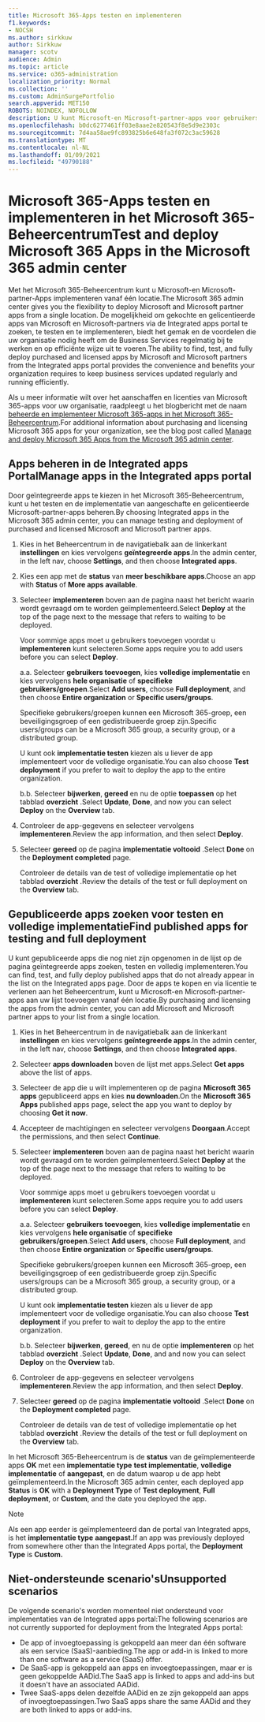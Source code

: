 ```yaml
---
title: Microsoft 365-Apps testen en implementeren
f1.keywords:
- NOCSH
ms.author: sirkkuw
author: Sirkkuw
manager: scotv
audience: Admin
ms.topic: article
ms.service: o365-administration
localization_priority: Normal
ms.collection: ''
ms.custom: AdminSurgePortfolio
search.appverid: MET150
ROBOTS: NOINDEX, NOFOLLOW
description: U kunt Microsoft-en Microsoft-partner-apps voor gebruikers en groepen in uw organisatie zoeken, testen en implementeren via de Integrated apps Portal in het Microsoft 365-Beheercentrum.
ms.openlocfilehash: b0dc6277461ff03e8aae2e820543f8e5d9e2303c
ms.sourcegitcommit: 7d4aa58ae9fc893825b6e648fa3f072c3ac59628
ms.translationtype: MT
ms.contentlocale: nl-NL
ms.lasthandoff: 01/09/2021
ms.locfileid: "49790188"
---
```

# <a name="test-and-deploy-microsoft-365-apps-in-the-microsoft-365-admin-center"></a><span data-ttu-id="ab0ba-103">Microsoft 365-Apps testen en implementeren in het Microsoft 365-Beheercentrum</span><span class="sxs-lookup"><span data-stu-id="ab0ba-103">Test and deploy Microsoft 365 Apps in the Microsoft 365 admin center</span></span>

<span data-ttu-id="ab0ba-104">Met het Microsoft 365-Beheercentrum kunt u Microsoft-en Microsoft-partner-Apps implementeren vanaf één locatie.</span><span class="sxs-lookup"><span data-stu-id="ab0ba-104">The Microsoft 365 admin center gives you the flexibility to deploy Microsoft and Microsoft partner apps from a single location.</span></span> <span data-ttu-id="ab0ba-105">De mogelijkheid om gekochte en gelicentieerde apps van Microsoft en Microsoft-partners via de Integrated apps portal te zoeken, te testen en te implementeren, biedt het gemak en de voordelen die uw organisatie nodig heeft om de Business Services regelmatig bij te werken en op efficiënte wijze uit te voeren.</span><span class="sxs-lookup"><span data-stu-id="ab0ba-105">The ability to find, test, and fully deploy purchased and licensed apps by Microsoft and Microsoft partners from the Integrated apps portal provides the convenience and benefits your organization requires to keep business services updated regularly and running efficiently.</span></span>  

<span data-ttu-id="ab0ba-106">Als u meer informatie wilt over het aanschaffen en licenties van Microsoft 365-apps voor uw organisatie, raadpleegt u het blogbericht met de naam [beheerde en implementeer Microsoft 365-apps in het Microsoft 365-Beheercentrum](https://techcommunity.microsoft.com/t5/microsoft-365-blog/manage-and-deploy-microsoft-365-apps-from-the-microsoft-365/ba-p/1194324).</span><span class="sxs-lookup"><span data-stu-id="ab0ba-106">For additional information about purchasing and licensing Microsoft 365 apps for your organization, see the blog post called [Manage and deploy Microsoft 365 Apps from the Microsoft 365 admin center](https://techcommunity.microsoft.com/t5/microsoft-365-blog/manage-and-deploy-microsoft-365-apps-from-the-microsoft-365/ba-p/1194324).</span></span>
  
## <a name="manage-apps-in-the-integrated-apps-portal"></a><span data-ttu-id="ab0ba-107">Apps beheren in de Integrated apps Portal</span><span class="sxs-lookup"><span data-stu-id="ab0ba-107">Manage apps in the Integrated apps portal</span></span>

<span data-ttu-id="ab0ba-108">Door geïntegreerde apps te kiezen in het Microsoft 365-Beheercentrum, kunt u het testen en de implementatie van aangeschafte en gelicentieerde Microsoft-partner-apps beheren.</span><span class="sxs-lookup"><span data-stu-id="ab0ba-108">By choosing Integrated apps in the Microsoft 365 admin center, you can manage testing and deployment of purchased and licensed Microsoft and Microsoft partner apps.</span></span> 

1. <span data-ttu-id="ab0ba-109">Kies in het Beheercentrum in de navigatiebalk aan de linkerkant **instellingen** en kies vervolgens **geïntegreerde apps**.</span><span class="sxs-lookup"><span data-stu-id="ab0ba-109">In the admin center, in the left nav, choose **Settings**, and then choose **Integrated apps**.</span></span> 

2. <span data-ttu-id="ab0ba-110">Kies een app met de **status** van **meer beschikbare apps**.</span><span class="sxs-lookup"><span data-stu-id="ab0ba-110">Choose an app with **Status** of **More apps available**.</span></span>

3. <span data-ttu-id="ab0ba-111">Selecteer **implementeren** boven aan de pagina naast het bericht waarin wordt gevraagd om te worden geïmplementeerd.</span><span class="sxs-lookup"><span data-stu-id="ab0ba-111">Select **Deploy** at the top of the page next to the message that refers to waiting to be deployed.</span></span>

    <span data-ttu-id="ab0ba-112">Voor sommige apps moet u gebruikers toevoegen voordat u **implementeren** kunt selecteren.</span><span class="sxs-lookup"><span data-stu-id="ab0ba-112">Some apps require you to add users before you can select **Deploy**.</span></span>

    <span data-ttu-id="ab0ba-113">a.</span><span class="sxs-lookup"><span data-stu-id="ab0ba-113">a.</span></span> <span data-ttu-id="ab0ba-114">Selecteer **gebruikers toevoegen**, kies **volledige implementatie** en kies vervolgens **hele organisatie** of **specifieke gebruikers/groepen**.</span><span class="sxs-lookup"><span data-stu-id="ab0ba-114">Select **Add users**, choose **Full deployment**, and then choose **Entire organization** or **Specific users/groups**.</span></span>

    <span data-ttu-id="ab0ba-115">Specifieke gebruikers/groepen kunnen een Microsoft 365-groep, een beveiligingsgroep of een gedistribueerde groep zijn.</span><span class="sxs-lookup"><span data-stu-id="ab0ba-115">Specific users/groups can be a Microsoft 365 group, a security group, or a distributed group.</span></span>

    <span data-ttu-id="ab0ba-116">U kunt ook **implementatie testen** kiezen als u liever de app implementeert voor de volledige organisatie.</span><span class="sxs-lookup"><span data-stu-id="ab0ba-116">You can also choose **Test deployment** if you prefer to wait to deploy the app to the entire organization.</span></span>

    <span data-ttu-id="ab0ba-117">b.</span><span class="sxs-lookup"><span data-stu-id="ab0ba-117">b.</span></span> <span data-ttu-id="ab0ba-118">Selecteer **bijwerken**, **gereed** en nu de optie **toepassen** op het tabblad **overzicht** .</span><span class="sxs-lookup"><span data-stu-id="ab0ba-118">Select **Update**, **Done**, and now you can select **Deploy** on the **Overview** tab.</span></span>  

4. <span data-ttu-id="ab0ba-119">Controleer de app-gegevens en selecteer vervolgens **implementeren**.</span><span class="sxs-lookup"><span data-stu-id="ab0ba-119">Review the app information, and then select **Deploy**.</span></span> 

5. <span data-ttu-id="ab0ba-120">Selecteer **gereed** op de pagina **implementatie voltooid** .</span><span class="sxs-lookup"><span data-stu-id="ab0ba-120">Select **Done** on the **Deployment completed** page.</span></span> 

    <span data-ttu-id="ab0ba-121">Controleer de details van de test of volledige implementatie op het tabblad **overzicht** .</span><span class="sxs-lookup"><span data-stu-id="ab0ba-121">Review the details of the test or full deployment on the **Overview** tab.</span></span>

## <a name="find-published-apps-for-testing-and-full-deployment"></a><span data-ttu-id="ab0ba-122">Gepubliceerde apps zoeken voor testen en volledige implementatie</span><span class="sxs-lookup"><span data-stu-id="ab0ba-122">Find published apps for testing and full deployment</span></span> 

<span data-ttu-id="ab0ba-123">U kunt gepubliceerde apps die nog niet zijn opgenomen in de lijst op de pagina geïntegreerde apps zoeken, testen en volledig implementeren.</span><span class="sxs-lookup"><span data-stu-id="ab0ba-123">You can find, test, and fully deploy published apps that do not already appear in the list on the Integrated apps page.</span></span> <span data-ttu-id="ab0ba-124">Door de apps te kopen en via licentie te verlenen aan het Beheercentrum, kunt u Microsoft-en Microsoft-partner-apps aan uw lijst toevoegen vanaf één locatie.</span><span class="sxs-lookup"><span data-stu-id="ab0ba-124">By purchasing and licensing the apps from the admin center, you can add Microsoft and Microsoft partner apps to your list from a single location.</span></span>

1. <span data-ttu-id="ab0ba-125">Kies in het Beheercentrum in de navigatiebalk aan de linkerkant **instellingen** en kies vervolgens **geïntegreerde apps**.</span><span class="sxs-lookup"><span data-stu-id="ab0ba-125">In the admin center, in the left nav, choose **Settings**, and then choose **Integrated apps**.</span></span> 

2. <span data-ttu-id="ab0ba-126">Selecteer **apps downloaden** boven de lijst met apps.</span><span class="sxs-lookup"><span data-stu-id="ab0ba-126">Select **Get apps** above the list of apps.</span></span>

3. <span data-ttu-id="ab0ba-127">Selecteer de app die u wilt implementeren op de pagina **Microsoft 365 apps** gepubliceerd apps en kies **nu downloaden**.</span><span class="sxs-lookup"><span data-stu-id="ab0ba-127">On the **Microsoft 365 Apps** published apps page, select the app you want to deploy by choosing **Get it now**.</span></span>

4. <span data-ttu-id="ab0ba-128">Accepteer de machtigingen en selecteer vervolgens **Doorgaan**.</span><span class="sxs-lookup"><span data-stu-id="ab0ba-128">Accept the permissions, and then select **Continue**.</span></span>

5. <span data-ttu-id="ab0ba-129">Selecteer **implementeren** boven aan de pagina naast het bericht waarin wordt gevraagd om te worden geïmplementeerd.</span><span class="sxs-lookup"><span data-stu-id="ab0ba-129">Select **Deploy** at the top of the page next to the message that refers to waiting to be deployed.</span></span>

    <span data-ttu-id="ab0ba-130">Voor sommige apps moet u gebruikers toevoegen voordat u **implementeren** kunt selecteren.</span><span class="sxs-lookup"><span data-stu-id="ab0ba-130">Some apps require you to add users before you can select **Deploy**.</span></span>

    <span data-ttu-id="ab0ba-131">a.</span><span class="sxs-lookup"><span data-stu-id="ab0ba-131">a.</span></span> <span data-ttu-id="ab0ba-132">Selecteer **gebruikers toevoegen**, kies **volledige implementatie** en kies vervolgens **hele organisatie** of **specifieke gebruikers/groepen**.</span><span class="sxs-lookup"><span data-stu-id="ab0ba-132">Select **Add users**, choose **Full deployment**, and then choose **Entire organization** or **Specific users/groups**.</span></span>

    <span data-ttu-id="ab0ba-133">Specifieke gebruikers/groepen kunnen een Microsoft 365-groep, een beveiligingsgroep of een gedistribueerde groep zijn.</span><span class="sxs-lookup"><span data-stu-id="ab0ba-133">Specific users/groups can be a Microsoft 365 group, a security group, or a distributed group.</span></span>

    <span data-ttu-id="ab0ba-134">U kunt ook **implementatie testen** kiezen als u liever de app implementeert voor de volledige organisatie.</span><span class="sxs-lookup"><span data-stu-id="ab0ba-134">You can also choose **Test deployment** if you prefer to wait to deploy the app to the entire organization.</span></span>

    <span data-ttu-id="ab0ba-135">b.</span><span class="sxs-lookup"><span data-stu-id="ab0ba-135">b.</span></span> <span data-ttu-id="ab0ba-136">Selecteer **bijwerken**, **gereed**, en nu de optie **implementeren** op het tabblad **overzicht** .</span><span class="sxs-lookup"><span data-stu-id="ab0ba-136">Select **Update**, **Done**, and and now you can select **Deploy** on the **Overview** tab.</span></span>  

6. <span data-ttu-id="ab0ba-137">Controleer de app-gegevens en selecteer vervolgens **implementeren**.</span><span class="sxs-lookup"><span data-stu-id="ab0ba-137">Review the app information, and then select **Deploy**.</span></span> 

7. <span data-ttu-id="ab0ba-138">Selecteer **gereed** op de pagina **implementatie voltooid** .</span><span class="sxs-lookup"><span data-stu-id="ab0ba-138">Select **Done** on the **Deployment completed** page.</span></span> 

    <span data-ttu-id="ab0ba-139">Controleer de details van de test of volledige implementatie op het tabblad **overzicht** .</span><span class="sxs-lookup"><span data-stu-id="ab0ba-139">Review the details of the test or full deployment on the **Overview** tab.</span></span>

<span data-ttu-id="ab0ba-140">In het Microsoft 365-Beheercentrum is de **status** van de geïmplementeerde apps **OK** met een **implementatie type** **test implementatie**, **volledige implementatie** of **aangepast**, en de datum waarop u de app hebt geïmplementeerd.</span><span class="sxs-lookup"><span data-stu-id="ab0ba-140">In the Microsoft 365 admin center, each deployed app **Status** is **OK** with a **Deployment Type** of **Test deployment**, **Full deployment**, or **Custom**, and the date you deployed the app.</span></span>

> [!NOTE]
> <span data-ttu-id="ab0ba-141">Als een app eerder is geïmplementeerd dan de portal van Integrated apps, is het **implementatie type** **aangepast.**</span><span class="sxs-lookup"><span data-stu-id="ab0ba-141">If an app was previously deployed from somewhere other than the Integrated Apps portal, the **Deployment Type** is **Custom.**</span></span>

## <a name="unsupported-scenarios"></a><span data-ttu-id="ab0ba-142">Niet-ondersteunde scenario's</span><span class="sxs-lookup"><span data-stu-id="ab0ba-142">Unsupported scenarios</span></span>

<span data-ttu-id="ab0ba-143">De volgende scenario's worden momenteel niet ondersteund voor implementaties van de Integrated apps portal:</span><span class="sxs-lookup"><span data-stu-id="ab0ba-143">The following scenarios are not currently supported for deployment from the Integrated Apps portal:</span></span>

- <span data-ttu-id="ab0ba-144">De app of invoegtoepassing is gekoppeld aan meer dan één software als een service (SaaS)-aanbieding.</span><span class="sxs-lookup"><span data-stu-id="ab0ba-144">The app or add-in is linked to more than one software as a service (SaaS) offer.</span></span>
- <span data-ttu-id="ab0ba-145">De SaaS-app is gekoppeld aan apps en invoegtoepassingen, maar er is geen gekoppelde AADid.</span><span class="sxs-lookup"><span data-stu-id="ab0ba-145">The SaaS app is linked to apps and add-ins but it doesn't have an associated AADid.</span></span>
- <span data-ttu-id="ab0ba-146">Twee SaaS-apps delen dezelfde AADid en ze zijn gekoppeld aan apps of invoegtoepassingen.</span><span class="sxs-lookup"><span data-stu-id="ab0ba-146">Two SaaS apps share the same AADid and they are both linked to apps or add-ins.</span></span>
  